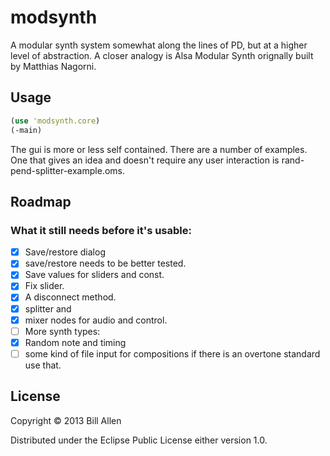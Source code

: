 # modsynth

A modular synth system somewhat along the lines of PD, but at a higher level of abstraction. A closer analogy is Alsa Modular Synth orignally built by Matthias Nagorni.

## Usage

```clj
(use 'modsynth.core)
(-main)
```

The gui is more or less self contained. 
There are a number of examples. One that gives an idea and doesn't require any user interaction is rand-pend-splitter-example.oms.

## Roadmap

### What it still needs before it's usable:

- [x] Save/restore dialog
- [x] save/restore needs to be better tested.
- [x] Save values for sliders and const.
- [x] Fix slider.
- [x] A disconnect method.
- [x] splitter and
- [x] mixer nodes for audio and control.
- [ ] More synth types:
- [x] Random note and timing
- [ ] some kind of file input for compositions if there is an overtone standard use that.

## License

Copyright © 2013 Bill Allen

Distributed under the Eclipse Public License either version 1.0.
